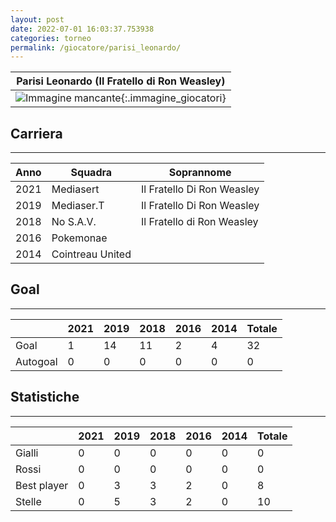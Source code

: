 ```yaml
---
layout: post
date: 2022-07-01 16:03:37.753938
categories: torneo
permalink: /giocatore/parisi_leonardo/
---
```

<link rel='stylesheets' href='./../assets/giocatori.css'>

| Parisi Leonardo (Il Fratello di Ron Weasley) |
|:-----:|
| ![Immagine mancante]('./../../assets/giocatori/parisi_leonardo.png){:.immagine_giocatori} |


## Carriera
----

|Anno|Squadra|Soprannome|
|:---:|---|---|
|2021|Mediasert|Il Fratello Di Ron Weasley|
|2019|Mediaser.T|Il Fratello Di Ron Weasley|
|2018|No S.A.V.|Il Fratello di Ron Weasley|
|2016|Pokemonae||
|2014|Cointreau United||


## Goal
----

| |2021|2019|2018|2016|2014| Totale |
|---|---|---|---|---|---|---|
|Goal|1|14|11|2|4|32|
|Autogoal|0|0|0|0|0|0|


## Statistiche
----

| |2021|2019|2018|2016|2014| Totale |
|---|---|---|---|---|---|---|
|Gialli|0|0|0|0|0|0|
|Rossi|0|0|0|0|0|0|
|Best player|0|3|3|2|0|8|
|Stelle|0|5|3|2|0|10|